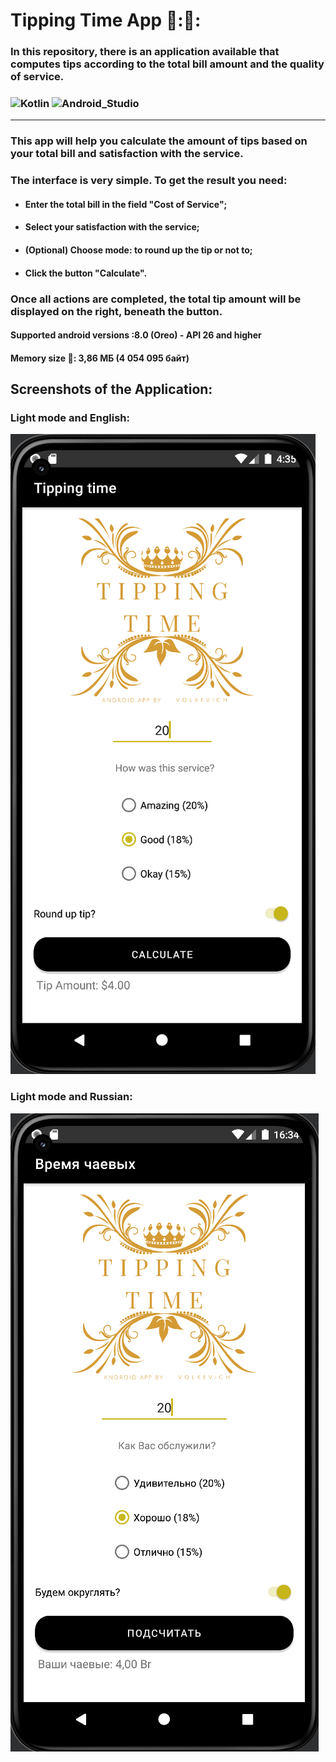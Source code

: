 # **Tipping Time App** 📱:💸:
### In this repository, there is an application available that computes tips according to the total bill amount and the quality of service.
### ![Kotlin](https://img.shields.io/badge/Kotlin-blueviolet?style=for-the-badge&logo=Kotlin&logoColor=blue) ![Android_Studio](https://img.shields.io/badge/Android_Studio-black?style=for-the-badge&logo=AndroidStudio&logoColor=green) 
___
### This app will help you calculate the amount of tips based on your total bill and satisfaction with the service.
### The interface is very simple. To get the result you need:
 - #### Enter the total bill in the field "Cost of Service";
 - #### Select your satisfaction with the service;
 - #### (Optional) Choose mode: to round up the tip or not to;
 - #### Click the button "Calculate".
### Once all actions are completed, the total tip amount will be displayed on the right, beneath the button.

#### Supported android versions :8.0 (Oreo) - API 26 and higher
#### Memory size :minidisc:: 3,86 МБ (4 054 095 байт)

## Screenshots of the Application:

### Light mode and English:

<img src="EN.png"/>

### Light mode and Russian:
<img src="RU.png"/>

